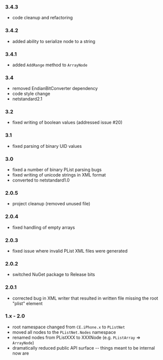 ﻿### 3.4.3
 - code cleanup and refactoring

### 3.4.2
 - added ability to serialize node to a string

### 3.4.1
 - added `AddRange` method to `ArrayNode`

### 3.4
 - removed EndianBitConverter dependency
 - code style change
 - netstandard2.1

### 3.2
 - fixed writing of boolean values (addressed issue #20)

### 3.1
 - fixed parsing of binary UID values

### 3.0
 - fixed a number of binary PList parsing bugs
 - fixed writing of unicode strings in XML format
 - converted to netstandard1.0

### 2.0.5
 - project cleanup (removed unused file)

### 2.0.4
 - fixed handling of empty arrays

### 2.0.3
 - fixed issue where invalid PList XML files were generated

### 2.0.2
 - switched NuGet package to Release bits

### 2.0.1
 - corrected bug in XML writer that resulted in written file missing the root "plist" element

### 1.x - 2.0
 - root namespace changed from `CE.iPhone.x` to `PListNet`
 - moved all nodes to the `PListNet.Nodes` namespace
 - renamed nodes from PListXXX to XXXNode (e.g. `PListArray` => `ArrayNode`)
 - dramatically reduced public API surface -- things meant to be internal now are
